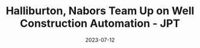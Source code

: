 ---
category:
- .nan
date: 2023-07-12
keyword_suggestion: ubuntu install docker
post_inspiration: https://jpt.spe.org/halliburton-nabors-team-up-on-well-construction-automation
silot_terms: digital automation
title: Halliburton, Nabors Team Up on Well Construction <b>Automation</b> - JPT
---